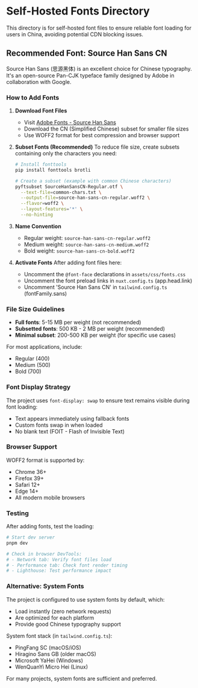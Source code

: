 # Self-Hosted Fonts Directory

This directory is for self-hosted font files to ensure reliable font loading for users in China, avoiding potential CDN blocking issues.

## Recommended Font: Source Han Sans CN

Source Han Sans (思源黑体) is an excellent choice for Chinese typography. It's an open-source Pan-CJK typeface family designed by Adobe in collaboration with Google.

### How to Add Fonts

1. **Download Font Files**
   - Visit [Adobe Fonts - Source Han Sans](https://github.com/adobe-fonts/source-han-sans)
   - Download the CN (Simplified Chinese) subset for smaller file sizes
   - Use WOFF2 format for best compression and browser support

2. **Subset Fonts (Recommended)**
   To reduce file size, create subsets containing only the characters you need:
   
   ```bash
   # Install fonttools
   pip install fonttools brotli
   
   # Create a subset (example with common Chinese characters)
   pyftsubset SourceHanSansCN-Regular.otf \
     --text-file=common-chars.txt \
     --output-file=source-han-sans-cn-regular.woff2 \
     --flavor=woff2 \
     --layout-features='*' \
     --no-hinting
   ```

3. **Name Convention**
   - Regular weight: `source-han-sans-cn-regular.woff2`
   - Medium weight: `source-han-sans-cn-medium.woff2`
   - Bold weight: `source-han-sans-cn-bold.woff2`

4. **Activate Fonts**
   After adding font files here:
   - Uncomment the `@font-face` declarations in `assets/css/fonts.css`
   - Uncomment the font preload links in `nuxt.config.ts` (app.head.link)
   - Uncomment 'Source Han Sans CN' in `tailwind.config.ts` (fontFamily.sans)

### File Size Guidelines

- **Full fonts**: 5-15 MB per weight (not recommended)
- **Subsetted fonts**: 500 KB - 2 MB per weight (recommended)
- **Minimal subset**: 200-500 KB per weight (for specific use cases)

For most applications, include:
- Regular (400)
- Medium (500) 
- Bold (700)

### Font Display Strategy

The project uses `font-display: swap` to ensure text remains visible during font loading:
- Text appears immediately using fallback fonts
- Custom fonts swap in when loaded
- No blank text (FOIT - Flash of Invisible Text)

### Browser Support

WOFF2 format is supported by:
- Chrome 36+
- Firefox 39+
- Safari 12+
- Edge 14+
- All modern mobile browsers

### Testing

After adding fonts, test the loading:

```bash
# Start dev server
pnpm dev

# Check in browser DevTools:
# - Network tab: Verify font files load
# - Performance tab: Check font render timing
# - Lighthouse: Test performance impact
```

### Alternative: System Fonts

The project is configured to use system fonts by default, which:
- Load instantly (zero network requests)
- Are optimized for each platform
- Provide good Chinese typography support

System font stack (in `tailwind.config.ts`):
- PingFang SC (macOS/iOS)
- Hiragino Sans GB (older macOS)
- Microsoft YaHei (Windows)
- WenQuanYi Micro Hei (Linux)

For many projects, system fonts are sufficient and preferred.
